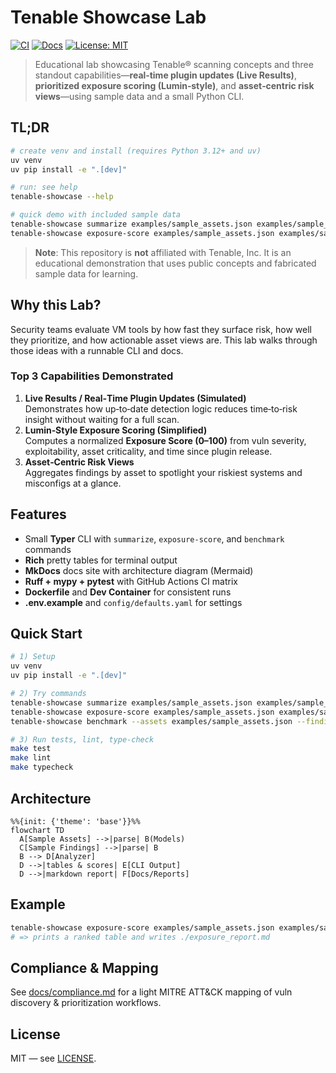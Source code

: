 # Tenable Showcase Lab
[![CI](https://github.com/qexa/tenable-showcase-lab/actions/workflows/ci.yml/badge.svg)](https://github.com/qexa/tenable-showcase-lab/actions/workflows/ci.yml)
[![Docs](https://img.shields.io/badge/docs-mkdocs--material-blue)](./docs/index.md)
[![License: MIT](https://img.shields.io/badge/License-MIT-green.svg)](LICENSE)

> Educational lab showcasing Tenable® scanning concepts and three standout capabilities—**real‑time plugin updates (Live Results)**, **prioritized exposure scoring (Lumin‑style)**, and **asset‑centric risk views**—using sample data and a small Python CLI.

## TL;DR
```bash
# create venv and install (requires Python 3.12+ and uv)
uv venv
uv pip install -e ".[dev]"

# run: see help
tenable-showcase --help

# quick demo with included sample data
tenable-showcase summarize examples/sample_assets.json examples/sample_findings.json
tenable-showcase exposure-score examples/sample_assets.json examples/sample_findings.json --report
```

> **Note**: This repository is **not** affiliated with Tenable, Inc. It is an educational demonstration that uses public concepts and fabricated sample data for learning.

## Why this Lab?
Security teams evaluate VM tools by how fast they surface risk, how well they prioritize, and how actionable asset views are. This lab walks through those ideas with a runnable CLI and docs.

### Top 3 Capabilities Demonstrated
1. **Live Results / Real‑Time Plugin Updates (Simulated)**  
   Demonstrates how up‑to‑date detection logic reduces time‑to‑risk insight without waiting for a full scan.
2. **Lumin‑Style Exposure Scoring (Simplified)**  
   Computes a normalized **Exposure Score (0–100)** from vuln severity, exploitability, asset criticality, and time since plugin release.
3. **Asset‑Centric Risk Views**  
   Aggregates findings by asset to spotlight your riskiest systems and misconfigs at a glance.

## Features
- Small **Typer** CLI with `summarize`, `exposure-score`, and `benchmark` commands
- **Rich** pretty tables for terminal output
- **MkDocs** docs site with architecture diagram (Mermaid)
- **Ruff + mypy + pytest** with GitHub Actions CI matrix
- **Dockerfile** and **Dev Container** for consistent runs
- **.env.example** and `config/defaults.yaml` for settings

## Quick Start
```bash
# 1) Setup
uv venv
uv pip install -e ".[dev]"

# 2) Try commands
tenable-showcase summarize examples/sample_assets.json examples/sample_findings.json
tenable-showcase exposure-score examples/sample_assets.json examples/sample_findings.json --top 5 --report
tenable-showcase benchmark --assets examples/sample_assets.json --findings examples/sample_findings.json

# 3) Run tests, lint, type-check
make test
make lint
make typecheck
```

## Architecture
```mermaid
%%{init: {'theme': 'base'}}%%
flowchart TD
  A[Sample Assets] -->|parse| B(Models)
  C[Sample Findings] -->|parse| B
  B --> D[Analyzer]
  D -->|tables & scores| E[CLI Output]
  D -->|markdown report| F[Docs/Reports]
```

## Example
```bash
tenable-showcase exposure-score examples/sample_assets.json examples/sample_findings.json --report
# => prints a ranked table and writes ./exposure_report.md
```

## Compliance & Mapping
See [docs/compliance.md](docs/compliance.md) for a light MITRE ATT&CK mapping of vuln discovery & prioritization workflows.

## License
MIT — see [LICENSE](LICENSE).

